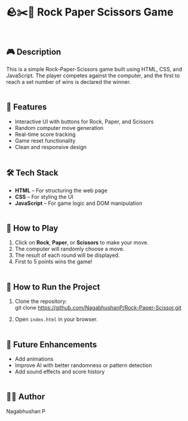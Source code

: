 # 🪨✂️📄 Rock Paper Scissors Game <br><br>

## 🎮 Description <br>
This is a simple Rock-Paper-Scissors game built using HTML, CSS, and JavaScript. The player competes against the computer, and the first to reach a set number of wins is declared the winner. <br><br>

## 🚀 Features <br>
- Interactive UI with buttons for Rock, Paper, and Scissors <br>
- Random computer move generation <br>
- Real-time score tracking <br>
- Game reset functionality <br>
- Clean and responsive design <br><br>

## 🛠️ Tech Stack <br>
- **HTML** – For structuring the web page <br>
- **CSS** – For styling the UI <br>
- **JavaScript** – For game logic and DOM manipulation <br><br>


## 🧠 How to Play <br>
1. Click on **Rock**, **Paper**, or **Scissors** to make your move. <br>
2. The computer will randomly choose a move. <br>
3. The result of each round will be displayed. <br>
4. First to 5 points wins the game! <br><br>

## 📂 How to Run the Project <br>
1. Clone the repository: <br>
git clone https://github.com/NagabhushanP/Rock-Paper-Scissor.git

2. Open `index.html` in your browser. <br><br>

## 📌 Future Enhancements <br>
- Add animations <br>
- Improve AI with better randomness or pattern detection <br>
- Add sound effects and score history <br><br>

## 🙋‍♂️ Author <br>
Nagabhushan P <br><br>

